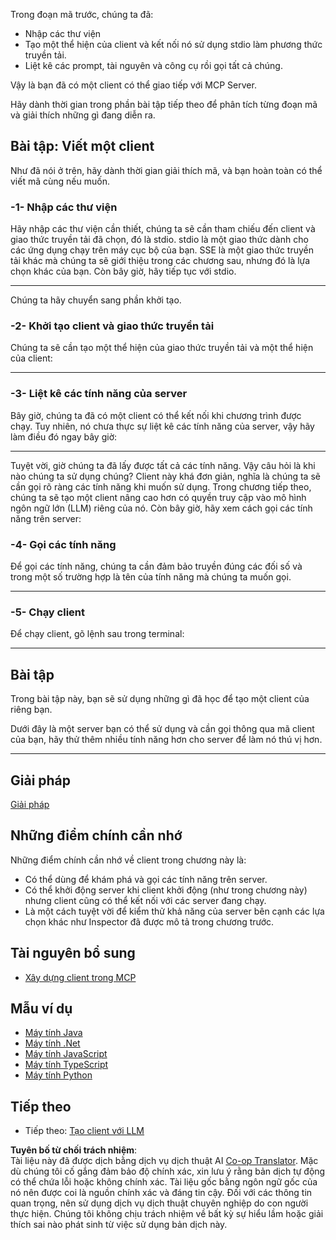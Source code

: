 <!--
CO_OP_TRANSLATOR_METADATA:
{
  "original_hash": "4cc245e2f4ea5db5e2b8c2cd1dadc4b4",
  "translation_date": "2025-07-13T18:18:06+00:00",
  "source_file": "03-GettingStarted/02-client/README.md",
  "language_code": "vi"
}
-->
Trong đoạn mã trước, chúng ta đã:

- Nhập các thư viện
- Tạo một thể hiện của client và kết nối nó sử dụng stdio làm phương thức truyền tải.
- Liệt kê các prompt, tài nguyên và công cụ rồi gọi tất cả chúng.

Vậy là bạn đã có một client có thể giao tiếp với MCP Server.

Hãy dành thời gian trong phần bài tập tiếp theo để phân tích từng đoạn mã và giải thích những gì đang diễn ra.

## Bài tập: Viết một client

Như đã nói ở trên, hãy dành thời gian giải thích mã, và bạn hoàn toàn có thể viết mã cùng nếu muốn.

### -1- Nhập các thư viện

Hãy nhập các thư viện cần thiết, chúng ta sẽ cần tham chiếu đến client và giao thức truyền tải đã chọn, đó là stdio. stdio là một giao thức dành cho các ứng dụng chạy trên máy cục bộ của bạn. SSE là một giao thức truyền tải khác mà chúng ta sẽ giới thiệu trong các chương sau, nhưng đó là lựa chọn khác của bạn. Còn bây giờ, hãy tiếp tục với stdio.

---

Chúng ta hãy chuyển sang phần khởi tạo.

### -2- Khởi tạo client và giao thức truyền tải

Chúng ta sẽ cần tạo một thể hiện của giao thức truyền tải và một thể hiện của client:

---

### -3- Liệt kê các tính năng của server

Bây giờ, chúng ta đã có một client có thể kết nối khi chương trình được chạy. Tuy nhiên, nó chưa thực sự liệt kê các tính năng của server, vậy hãy làm điều đó ngay bây giờ:

---

Tuyệt vời, giờ chúng ta đã lấy được tất cả các tính năng. Vậy câu hỏi là khi nào chúng ta sử dụng chúng? Client này khá đơn giản, nghĩa là chúng ta sẽ cần gọi rõ ràng các tính năng khi muốn sử dụng. Trong chương tiếp theo, chúng ta sẽ tạo một client nâng cao hơn có quyền truy cập vào mô hình ngôn ngữ lớn (LLM) riêng của nó. Còn bây giờ, hãy xem cách gọi các tính năng trên server:

### -4- Gọi các tính năng

Để gọi các tính năng, chúng ta cần đảm bảo truyền đúng các đối số và trong một số trường hợp là tên của tính năng mà chúng ta muốn gọi.

---

### -5- Chạy client

Để chạy client, gõ lệnh sau trong terminal:

---

## Bài tập

Trong bài tập này, bạn sẽ sử dụng những gì đã học để tạo một client của riêng bạn.

Dưới đây là một server bạn có thể sử dụng và cần gọi thông qua mã client của bạn, hãy thử thêm nhiều tính năng hơn cho server để làm nó thú vị hơn. 

---

## Giải pháp

[Giải pháp](./solution/README.md)

## Những điểm chính cần nhớ

Những điểm chính cần nhớ về client trong chương này là:

- Có thể dùng để khám phá và gọi các tính năng trên server.
- Có thể khởi động server khi client khởi động (như trong chương này) nhưng client cũng có thể kết nối với các server đang chạy.
- Là một cách tuyệt vời để kiểm thử khả năng của server bên cạnh các lựa chọn khác như Inspector đã được mô tả trong chương trước.

## Tài nguyên bổ sung

- [Xây dựng client trong MCP](https://modelcontextprotocol.io/quickstart/client)

## Mẫu ví dụ

- [Máy tính Java](../samples/java/calculator/README.md)
- [Máy tính .Net](../../../../03-GettingStarted/samples/csharp)
- [Máy tính JavaScript](../samples/javascript/README.md)
- [Máy tính TypeScript](../samples/typescript/README.md)
- [Máy tính Python](../../../../03-GettingStarted/samples/python)

## Tiếp theo

- Tiếp theo: [Tạo client với LLM](../03-llm-client/README.md)

**Tuyên bố từ chối trách nhiệm**:  
Tài liệu này đã được dịch bằng dịch vụ dịch thuật AI [Co-op Translator](https://github.com/Azure/co-op-translator). Mặc dù chúng tôi cố gắng đảm bảo độ chính xác, xin lưu ý rằng bản dịch tự động có thể chứa lỗi hoặc không chính xác. Tài liệu gốc bằng ngôn ngữ gốc của nó nên được coi là nguồn chính xác và đáng tin cậy. Đối với các thông tin quan trọng, nên sử dụng dịch vụ dịch thuật chuyên nghiệp do con người thực hiện. Chúng tôi không chịu trách nhiệm về bất kỳ sự hiểu lầm hoặc giải thích sai nào phát sinh từ việc sử dụng bản dịch này.